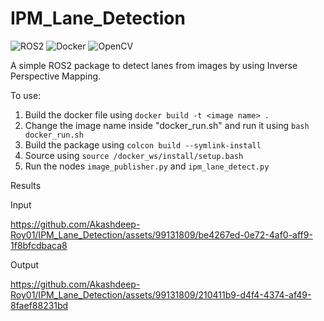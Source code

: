 # IPM_Lane_Detection

![ROS2](https://img.shields.io/badge/ROS2-Humble-%23F46800.svg?style=for-the-badge&logo=ROS2-Humble&logoColor=white)
![Docker](https://img.shields.io/badge/docker-%230db7ed.svg?style=for-the-badge&logo=docker&logoColor=white)
![OpenCV](https://img.shields.io/badge/opencv-%23white.svg?style=for-the-badge&logo=opencv&logoColor=white)

A simple ROS2 package to detect lanes from images by using Inverse Perspective Mapping.

To use:

1. Build the docker file using `docker build -t <image name> .`
2. Change the image name inside "docker_run.sh" and run it using `bash docker_run.sh`
3. Build the package using `colcon build --symlink-install`
4. Source using `source /docker_ws/install/setup.bash`
5. Run the nodes `image_publisher.py` and `ipm_lane_detect.py`

Results

Input

https://github.com/Akashdeep-Roy01/IPM_Lane_Detection/assets/99131809/be4267ed-0e72-4af0-aff9-1f8bfcdbaca8

Output

https://github.com/Akashdeep-Roy01/IPM_Lane_Detection/assets/99131809/210411b9-d4f4-4374-af49-8faef88231bd










